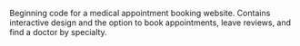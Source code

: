 Beginning code for a medical appointment booking website. Contains interactive design and the option to book appointments, leave reviews, and find a doctor by specialty.
